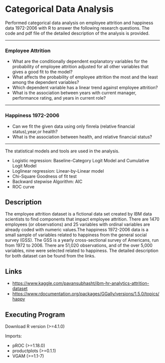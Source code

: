 # Categorical Data Analysis

Performed categorical data analysis on employee attrition and happiness data 1972-2006 with R to answer the following research questions. The code and pdf file of the detailed description of the analysis is provided.  

---
### Employee Attrition
- What are the conditionally dependent explanatory variables for the probability of employee attrition adjusted for all other variables that gives a good fit to the model?
- What affects the probability of employee attrition the most and the least among the dependent variables? 
- Which dependent variable has a linear trend against employee attrition?
- What is the association between years with current manager, performance rating, and years in current role?

---
### Happiness 1972-2006

- Can we fit the given data using only finrela (relative financial status),year,or health? 
- What is the association between health, and relative financial status?

---
The statistical models and tools are used in the analysis. 

- Logistic regression: Baseline-Category Logit Model and Cumulative Logit Model
- Loglinear regression: Linear-by-Linear model
- Chi-Square Goodness of fit test
- Backward stepwise Algorithm: AIC
- ROC curve

## Description

The employee attrition dataset is a fictional data set created by IBM data scientists to find components that impact employee attrition. There are 1470 employees (or observations) and 25 variables with ordinal variables are already coded with numeric values.The happiness 1972-2006 data is a small sample of variables related to happiness from the general social survey (GSS). The GSS is a yearly cross-sectional survey of Americans, run from 1972 to 2006. There are 51,020 observations, and of the over 5,000 variables, nine were selected related to happiness. The detailed description for both dataset can be found from the links.

## Links
- https://www.kaggle.com/pavansubhasht/ibm-hr-analytics-attrition-dataset
- https://www.rdocumentation.org/packages/GGally/versions/1.5.0/topics/happy 

## Executing Program
Download R version (>=4.1.0)

Imports:
* pROC (>=1.18.0)
* productplots (>=0.1.1)
* VGAM (>=1.1-7)




